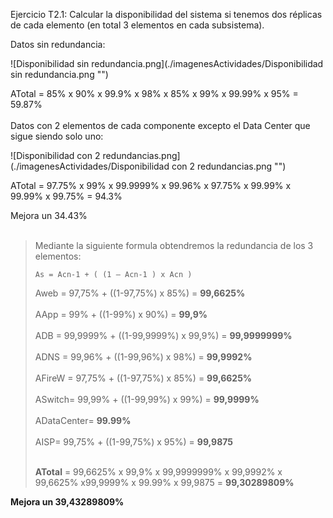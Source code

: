 ﻿Ejercicio T2.1:
Calcular la disponibilidad del sistema si tenemos dos réplicas de cada elemento (en total 3 elementos en cada subsistema).

Datos sin redundancia:

![Disponibilidad sin redundancia.png](./imagenesActividades/Disponibilidad sin redundancia.png "")

ATotal = 85% x 90% x 99.9% x 98% x 85% x 99% x 99.99% x 95% = 59.87%
<br><br>
Datos con 2 elementos de cada componente excepto el Data Center que sigue siendo solo uno:

![Disponibilidad con 2 redundancias.png](./imagenesActividades/Disponibilidad con 2 redundancias.png "")

ATotal = 97.75% x 99% x 99.9999% x 99.96% x 97.75% x 99.99% x 99.99% x 99.75% = 94.3%

Mejora un 34.43%
<br><br>

> Mediante la siguiente formula obtendremos la redundancia de los 3 elementos:
>
> `As = Acn-1 + ( (1 – Acn-1 ) x Acn )`<br>
> 
> Aweb =  97,75% + ((1-97,75%) x 85%)  = **99,6625%**<br><br>
> AApp =  99%    + ((1-99%) x 90%)     = **99,9%**<br><br>
> ADB =  99,9999%    + ((1-99,9999%) x 99,9%)     = **99,9999999%**<br><br>
> ADNS =  99,96%    + ((1-99,96%) x 98%)     = **99,9992%**<br><br>
> AFireW =  97,75% + ((1-97,75%) x 85%)  = **99,6625%**<br><br>
> ASwitch=  99,99% + ((1-99,99%) x 99%)  = **99,9999%**<br><br>
> ADataCenter= **99.99%**<br><br>
> AISP= 99,75% + ((1-99,75%) x 95%)  = **99,9875**<br><br>
> 
> **ATotal** = 99,6625% x 99,9% x 99,9999999% x 99,9992% x 99,6625% x99,9999% x 99.99% x 99,9875 = **99,30289809%**

**Mejora un 39,43289809%**